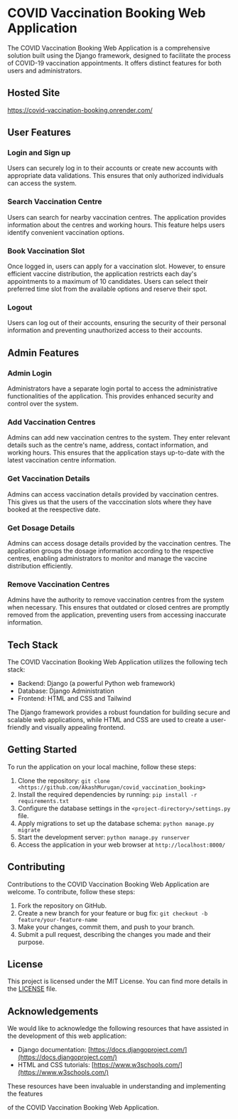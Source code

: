 # COVID Vaccination Booking Web Application

The COVID Vaccination Booking Web Application is a comprehensive solution built using the Django framework, designed to facilitate the process of COVID-19 vaccination appointments. It offers distinct features for both users and administrators.

## Hosted Site
https://covid-vaccination-booking.onrender.com/

## User Features

### Login and Sign up
Users can securely log in to their accounts or create new accounts with appropriate data validations. This ensures that only authorized individuals can access the system.

### Search Vaccination Centre
Users can search for nearby vaccination centres. The application provides information about the centres and working hours. This feature helps users identify convenient vaccination options.

### Book Vaccination Slot
Once logged in, users can apply for a vaccination slot. However, to ensure efficient vaccine distribution, the application restricts each day's appointments to a maximum of 10 candidates. Users can select their preferred time slot from the available options and reserve their spot.

### Logout
Users can log out of their accounts, ensuring the security of their personal information and preventing unauthorized access to their accounts.

## Admin Features

### Admin Login
Administrators have a separate login portal to access the administrative functionalities of the application. This provides enhanced security and control over the system.

### Add Vaccination Centres
Admins can add new vaccination centres to the system. They enter relevant details such as the centre's name, address, contact information, and working hours. This ensures that the application stays up-to-date with the latest vaccination centre information.

### Get Vaccination Details
Admins can access vaccination details provided by vaccination centres. This gives us that the users of the vacccination slots where they have booked at the reespective date.

### Get Dosage Details
Admins can access dosage details provided by the vaccination centres. The application groups the dosage information according to the respective centres, enabling administrators to monitor and manage the vaccine distribution efficiently.

### Remove Vaccination Centres
Admins have the authority to remove vaccination centres from the system when necessary. This ensures that outdated or closed centres are promptly removed from the application, preventing users from accessing inaccurate information.

## Tech Stack

The COVID Vaccination Booking Web Application utilizes the following tech stack:

- Backend: Django (a powerful Python web framework)
- Database: Django Administration 
- Frontend: HTML and CSS and Tailwind

The Django framework provides a robust foundation for building secure and scalable web applications, while HTML and CSS are used to create a user-friendly and visually appealing frontend.

## Getting Started

To run the application on your local machine, follow these steps:

1. Clone the repository: `git clone <https://github.com/AkashMurugan/covid_vaccination_booking>`
2. Install the required dependencies by running: `pip install -r requirements.txt`
3. Configure the database settings in the `<project-directory>/settings.py` file.
4. Apply migrations to set up the database schema: `python manage.py migrate`
5. Start the development server: `python manage.py runserver`
6. Access the application in your web browser at `http://localhost:8000/`

## Contributing

Contributions to the COVID Vaccination Booking Web Application are welcome. To contribute, follow these steps:

1. Fork the repository on GitHub.
2. Create a new branch for your feature or bug fix: `git checkout -b feature/your-feature-name`
3. Make your changes, commit them, and push to your branch.
4. Submit a pull request, describing the changes you made and their purpose.

## License

This project is licensed under the MIT License. You can find more details in the [LICENSE](LICENSE) file.

## Acknowledgements

We would like to acknowledge the following resources that have assisted in the development of this web application:

- Django documentation: [https://docs.djangoproject.com/](https://docs.djangoproject.com/)
- HTML and CSS tutorials: [https://www.w3schools.com/](https://www.w3schools.com/)

These resources have been invaluable in understanding and implementing the features

 of the COVID Vaccination Booking Web Application.
